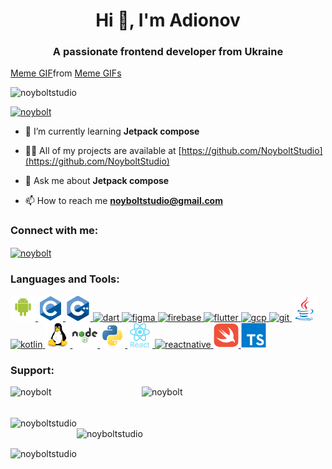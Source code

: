 <h1 align="center">Hi 👋, I'm Adionov</h1>
<h3 align="center">A passionate frontend developer from Ukraine</h3>
<div class="tenor-gif-embed" data-postid="21111852" data-share-method="host" data-aspect-ratio="1.53846" data-width="100%"><a href="https://tenor.com/view/meme-gif-21111852">Meme GIF</a>from <a href="https://tenor.com/search/meme-gifs">Meme GIFs</a></div> <script type="text/javascript" async src="https://tenor.com/embed.js"></script>

<p align="left"> <img src="https://komarev.com/ghpvc/?username=noyboltstudio&label=Profile%20views&color=0e75b6&style=flat" alt="noyboltstudio" /> </p>

<p align="left"> <a href="https://twitter.com/noybolt" target="blank"><img src="https://img.shields.io/twitter/follow/noybolt?logo=twitter&style=for-the-badge" alt="noybolt" /></a> </p>

- 🌱 I’m currently learning **Jetpack compose**

- 👨‍💻 All of my projects are available at [https://github.com/NoyboltStudio](https://github.com/NoyboltStudio)

- 💬 Ask me about **Jetpack compose**

- 📫 How to reach me **noyboltstudio@gmail.com**

<h3 align="left">Connect with me:</h3>
<p align="left">
<a href="https://twitter.com/noybolt" target="blank"><img align="center" src="https://raw.githubusercontent.com/rahuldkjain/github-profile-readme-generator/master/src/images/icons/Social/twitter.svg" alt="noybolt" height="30" width="40" /></a>
</p>

<h3 align="left">Languages and Tools:</h3>
<p align="left"> <a href="https://developer.android.com" target="_blank" rel="noreferrer"> <img src="https://raw.githubusercontent.com/devicons/devicon/master/icons/android/android-original-wordmark.svg" alt="android" width="40" height="40"/> </a> <a href="https://www.cprogramming.com/" target="_blank" rel="noreferrer"> <img src="https://raw.githubusercontent.com/devicons/devicon/master/icons/c/c-original.svg" alt="c" width="40" height="40"/> </a> <a href="https://www.w3schools.com/cpp/" target="_blank" rel="noreferrer"> <img src="https://raw.githubusercontent.com/devicons/devicon/master/icons/cplusplus/cplusplus-original.svg" alt="cplusplus" width="40" height="40"/> </a> <a href="https://dart.dev" target="_blank" rel="noreferrer"> <img src="https://www.vectorlogo.zone/logos/dartlang/dartlang-icon.svg" alt="dart" width="40" height="40"/> </a> <a href="https://www.figma.com/" target="_blank" rel="noreferrer"> <img src="https://www.vectorlogo.zone/logos/figma/figma-icon.svg" alt="figma" width="40" height="40"/> </a> <a href="https://firebase.google.com/" target="_blank" rel="noreferrer"> <img src="https://www.vectorlogo.zone/logos/firebase/firebase-icon.svg" alt="firebase" width="40" height="40"/> </a> <a href="https://flutter.dev" target="_blank" rel="noreferrer"> <img src="https://www.vectorlogo.zone/logos/flutterio/flutterio-icon.svg" alt="flutter" width="40" height="40"/> </a> <a href="https://cloud.google.com" target="_blank" rel="noreferrer"> <img src="https://www.vectorlogo.zone/logos/google_cloud/google_cloud-icon.svg" alt="gcp" width="40" height="40"/> </a> <a href="https://git-scm.com/" target="_blank" rel="noreferrer"> <img src="https://www.vectorlogo.zone/logos/git-scm/git-scm-icon.svg" alt="git" width="40" height="40"/> </a> <a href="https://www.java.com" target="_blank" rel="noreferrer"> <img src="https://raw.githubusercontent.com/devicons/devicon/master/icons/java/java-original.svg" alt="java" width="40" height="40"/> </a> <a href="https://kotlinlang.org" target="_blank" rel="noreferrer"> <img src="https://www.vectorlogo.zone/logos/kotlinlang/kotlinlang-icon.svg" alt="kotlin" width="40" height="40"/> </a> <a href="https://www.linux.org/" target="_blank" rel="noreferrer"> <img src="https://raw.githubusercontent.com/devicons/devicon/master/icons/linux/linux-original.svg" alt="linux" width="40" height="40"/> </a> <a href="https://nodejs.org" target="_blank" rel="noreferrer"> <img src="https://raw.githubusercontent.com/devicons/devicon/master/icons/nodejs/nodejs-original-wordmark.svg" alt="nodejs" width="40" height="40"/> </a> <a href="https://www.python.org" target="_blank" rel="noreferrer"> <img src="https://raw.githubusercontent.com/devicons/devicon/master/icons/python/python-original.svg" alt="python" width="40" height="40"/> </a> <a href="https://reactjs.org/" target="_blank" rel="noreferrer"> <img src="https://raw.githubusercontent.com/devicons/devicon/master/icons/react/react-original-wordmark.svg" alt="react" width="40" height="40"/> </a> <a href="https://reactnative.dev/" target="_blank" rel="noreferrer"> <img src="https://reactnative.dev/img/header_logo.svg" alt="reactnative" width="40" height="40"/> </a> <a href="https://developer.apple.com/swift/" target="_blank" rel="noreferrer"> <img src="https://raw.githubusercontent.com/devicons/devicon/master/icons/swift/swift-original.svg" alt="swift" width="40" height="40"/> </a> <a href="https://www.typescriptlang.org/" target="_blank" rel="noreferrer"> <img src="https://raw.githubusercontent.com/devicons/devicon/master/icons/typescript/typescript-original.svg" alt="typescript" width="40" height="40"/> </a> </p>


<h3 align="left">Support:</h3>
<p><a href="https://www.buymeacoffee.com/noybolt"> <img align="left" src="https://cdn.buymeacoffee.com/buttons/v2/default-yellow.png" height="50" width="210" alt="noybolt" /></a><a href="https://ko-fi.com/noybolt"> <img align="left" src="https://cdn.ko-fi.com/cdn/kofi3.png?v=3" height="50" width="210" alt="noybolt" /></a></p><br><br>


<p><img align="left" src="https://github-readme-stats.vercel.app/api/top-langs?username=noyboltstudio&show_icons=true&locale=en&layout=compact" alt="noyboltstudio" /></p>

<p>&nbsp;<img align="center" src="https://github-readme-stats.vercel.app/api?username=noyboltstudio&show_icons=true&locale=en" alt="noyboltstudio" /></p>

<p><img align="center" src="https://github-readme-streak-stats.herokuapp.com/?user=noyboltstudio&" alt="noyboltstudio" /></p>

